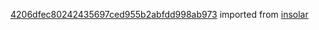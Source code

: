 [4206dfec80242435697ced955b2abfdd998ab973](https://github.com/insolar/insolar/commit/4206dfec80242435697ced955b2abfdd998ab973) imported from [insolar](https://github.com/insolar/insolar)
